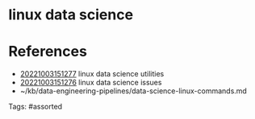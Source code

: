 # linux data science

# References
- [20221003151277](/zet/20221003151277/) linux data science utilities
- [20221003151276](/zet/20221003151276/) linux data science issues
- ~/kb/data-engineering-pipelines/data-science-linux-commands.md

Tags:
    #assorted

